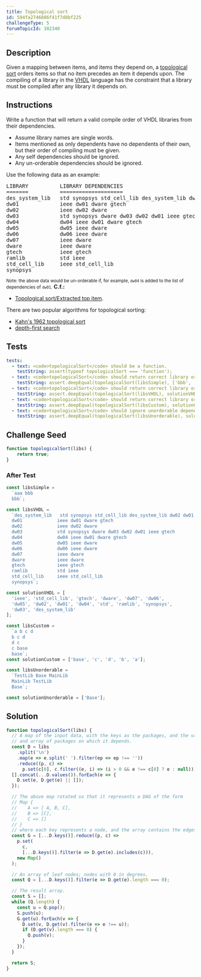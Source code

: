 ```yaml
---
title: Topological sort
id: 594fa2746886f41f7d8bf225
challengeType: 5
forumTopicId: 302340
---
```


## Description
<section id='description'>

Given a mapping between items, and items they depend on, a <a href="https://en.wikipedia.org/wiki/Topological sorting" title="wp: Topological sorting" target="_blank">topological sort</a> orders items so that no item precedes an item it depends upon.
The compiling of a library in the <a href="https://en.wikipedia.org/wiki/VHDL" title="wp: VHDL" target="_blank">VHDL</a> language has the constraint that a library must be compiled after any library it depends on.
</section>

## Instructions
<section id='instructions'>

Write a function that will return a valid compile order of VHDL libraries from their dependencies.
<ul>
  <li>Assume library names are single words.</li>
  <li>Items mentioned as only dependents have no dependents of their own, but their order of compiling must be given.</li>
  <li>Any self dependencies should be ignored.</li>
  <li>Any un-orderable dependencies should be ignored.</li>
</ul>
Use the following data as an example:
<pre>
LIBRARY          LIBRARY DEPENDENCIES
=======          ====================
des_system_lib   std synopsys std_cell_lib des_system_lib dw02 dw01 ramlib ieee
dw01             ieee dw01 dware gtech
dw02             ieee dw02 dware
dw03             std synopsys dware dw03 dw02 dw01 ieee gtech
dw04             dw04 ieee dw01 dware gtech
dw05             dw05 ieee dware
dw06             dw06 ieee dware
dw07             ieee dware
dware            ieee dware
gtech            ieee gtech
ramlib           std ieee
std_cell_lib     ieee std_cell_lib
synopsys
</pre>
<small>Note: the above data would be un-orderable if, for example, <code>dw04</code> is added to the list of dependencies of <code>dw01</code>.</small>
<strong>C.f.:</strong>
<ul>
  <li><a href="https://rosettacode.org/wiki/Topological sort/Extracted top item" title="Topological sort/Extracted top item" target="_blank">Topological sort/Extracted top item</a>.</li>
</ul>
There are two popular algorithms for topological sorting:
<ul>
  <li><a href="https://en.wikipedia.org/wiki/Topological sorting" title="wp: Topological sorting" target="_blank">Kahn's 1962 topological sort</a></li>
  <li><a href="https://www.embeddedrelated.com/showarticle/799.php" target="_blank">depth-first search</a></li>
</ul>
</section>

## Tests
<section id='tests'>

```yml
tests:
  - text: <code>topologicalSort</code> should be a function.
    testString: assert(typeof topologicalSort === 'function');
  - text: <code>topologicalSort</code> should return correct library order.
    testString: assert.deepEqual(topologicalSort(libsSimple), ['bbb', 'aaa']);
  - text: <code>topologicalSort</code> should return correct library order.
    testString: assert.deepEqual(topologicalSort(libsVHDL), solutionVHDL);
  - text: <code>topologicalSort</code> should return correct library order.
    testString: assert.deepEqual(topologicalSort(libsCustom), solutionCustom);
  - text: <code>topologicalSort</code> should ignore unorderable dependencies.
    testString: assert.deepEqual(topologicalSort(libsUnorderable), solutionUnorderable);

```

</section>

## Challenge Seed
<section id='challengeSeed'>

<div id='js-seed'>

```js
function topologicalSort(libs) {
    return true;
}
```

</div>


### After Test
<div id='js-teardown'>

```js
const libsSimple =
  `aaa bbb
  bbb`;

const libsVHDL =
  `des_system_lib   std synopsys std_cell_lib des_system_lib dw02 dw01 ramlib ieee
  dw01             ieee dw01 dware gtech
  dw02             ieee dw02 dware
  dw03             std synopsys dware dw03 dw02 dw01 ieee gtech
  dw04             dw04 ieee dw01 dware gtech
  dw05             dw05 ieee dware
  dw06             dw06 ieee dware
  dw07             ieee dware
  dware            ieee dware
  gtech            ieee gtech
  ramlib           std ieee
  std_cell_lib     ieee std_cell_lib
  synopsys`;

const solutionVHDL = [
  'ieee', 'std_cell_lib', 'gtech', 'dware', 'dw07', 'dw06',
  'dw05', 'dw02', 'dw01', 'dw04', 'std', 'ramlib', 'synopsys',
  'dw03', 'des_system_lib'
];

const libsCustom =
  `a b c d
  b c d
  d c
  c base
  base`;
const solutionCustom = ['base', 'c', 'd', 'b', 'a'];

const libsUnorderable =
  `TestLib Base MainLib
  MainLib TestLib
  Base`;

const solutionUnorderable = ['Base'];
```

</div>

</section>

## Solution
<section id='solution'>


```js
function topologicalSort(libs) {
  // A map of the input data, with the keys as the packages, and the values as
  // and array of packages on which it depends.
  const D = libs
    .split('\n')
    .map(e => e.split(' ').filter(ep => ep !== ''))
    .reduce((p, c) =>
      p.set(c[0], c.filter((e, i) => (i > 0 && e !== c[0] ? e : null))), new Map());
  [].concat(...D.values()).forEach(e => {
    D.set(e, D.get(e) || []);
  });

  // The above map rotated so that it represents a DAG of the form
  // Map {
  //    A => [ A, B, C],
  //    B => [C],
  //    C => []
  // }
  // where each key represents a node, and the array contains the edges.
  const G = [...D.keys()].reduce((p, c) =>
    p.set(
      c,
      [...D.keys()].filter(e => D.get(e).includes(c))),
    new Map()
  );

  // An array of leaf nodes; nodes with 0 in degrees.
  const Q = [...D.keys()].filter(e => D.get(e).length === 0);

  // The result array.
  const S = [];
  while (Q.length) {
    const u = Q.pop();
    S.push(u);
    G.get(u).forEach(v => {
      D.set(v, D.get(v).filter(e => e !== u));
      if (D.get(v).length === 0) {
        Q.push(v);
      }
    });
  }

  return S;
}

```

</section>
